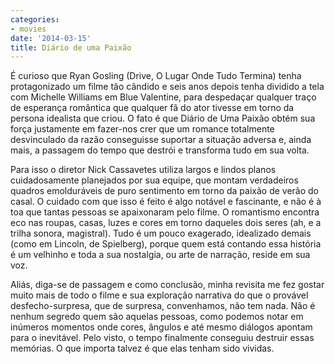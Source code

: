```yaml
---
categories:
- movies
date: '2014-03-15'
title: Diário de uma Paixão
---
```


É curioso que Ryan Gosling (Drive, O Lugar Onde Tudo Termina) tenha protagonizado um filme tão cândido e seis anos depois tenha dividido a tela com Michelle Williams em Blue Valentine, para despedaçar qualquer traço de esperança romântica que qualquer fã do ator tivesse em torno da persona idealista que criou. O fato é que Diário de Uma Paixão obtém sua força justamente em fazer-nos crer que um romance totalmente desvinculado da razão conseguisse suportar a situação adversa e, ainda mais, a passagem do tempo que destrói e transforma tudo em sua volta.

Para isso o diretor Nick Cassavetes utiliza largos e lindos planos cuidadosamente planejados por sua equipe, que montam verdadeiros quadros emolduráveis de puro sentimento em torno da paixão de verão do casal. O cuidado com que isso é feito é algo notável e fascinante, e não é à toa que tantas pessoas se apaixonaram pelo filme. O romantismo encontra eco nas roupas, casas, luzes e cores em torno daqueles dois seres (ah, e a trilha sonora, magistral). Tudo é um pouco exagerado, idealizado demais (como em Lincoln, de Spielberg), porque quem está contando essa história é um velhinho e toda a sua nostalgia, ou arte de narração, reside em sua voz.

Aliás, diga-se de passagem e como conclusão, minha revisita me fez gostar muito mais de todo o filme e sua exploração narrativa do que o provável desfecho-surpresa, que de surpresa, convenhamos, não tem nada. Não é nenhum segredo quem são aquelas pessoas, como podemos notar em inúmeros momentos onde cores, ângulos e até mesmo diálogos apontam para o inevitável. Pelo visto, o tempo finalmente conseguiu destruir essas memórias. O que importa talvez é que elas tenham sido vividas.